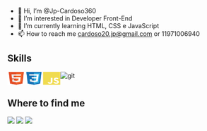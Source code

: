 - 👋 Hi, I’m @Jp-Cardoso360
- 👀 I’m interested in Developer Front-End
- 🌱 I’m currently learning HTML, CSS e JavaScript
- 📫 How to reach me cardoso20.jp@gmail.com or 11971006940  

<rect xmlns="http://www.w3.org/2000/svg" data-testid="card-bg" x="0.5" y="0.5" rx="4.5" height="99%" stroke="#e4e2e2" width="466" fill="#291B3E" stroke-opacity="1"/>

<h2>Skills</h2>
<div style ="display:flex;">
<img align="center" height="30" width="40" alt="html5" src="https://raw.githubusercontent.com/devicons/devicon/master/icons/html5/html5-original.svg" style="max-width: 100%;">
<img align="center" height="30" width="40" alt="css3" src="https://raw.githubusercontent.com/devicons/devicon/master/icons/css3/css3-original.svg" style="max-width: 100%;">
<img align="center" height="30" width="40" alt="javascript" src="https://raw.githubusercontent.com/devicons/devicon/master/icons/javascript/javascript-plain.svg" style="max-width: 100%;">
<img align="center" height="30" width="40" alt="git" src="https://camo.githubusercontent.com/dc9e7e657b4cd5ba7d819d1a9ce61434bd0ddbb94287d7476b186bd783b62279/68747470733a2f2f63646e2e6a7364656c6976722e6e65742f67682f64657669636f6e732f64657669636f6e2f69636f6e732f6769742f6769742d6f726967696e616c2e737667" data-canonical-src="https://cdn.jsdelivr.net/gh/devicons/devicon/icons/git/git-original.svg" style="max-width: 100%;">
</div>


<h2>Where to find me</h2>
<a href="#" rel="nofollow"><img src="https://camo.githubusercontent.com/4cbbe1766c46cbcdb21dd764eddd7f1a30922bb05fce2dcd34f602fde634e79e/68747470733a2f2f692e696d6775722e636f6d2f4d796d413433492e706e67" style="max-width: 100%;"></a>
<a href="#" rel="nofollow"><img src="https://camo.githubusercontent.com/c00f87aeebbec37f3ee0857cc4c20b21fefde8a96caf4744383ebfe44a47fe3f/68747470733a2f2f696d672e736869656c64732e696f2f62616467652f2d4c696e6b6564496e2d2532333030373742353f7374796c653d666f722d7468652d6261646765266c6f676f3d6c696e6b6564696e266c6f676f436f6c6f723d7768697465" data-canonical-src="https://img.shields.io/badge/-LinkedIn-%230077B5?style=for-the-badge&amp;logo=linkedin&amp;logoColor=white" style="max-width: 100%;"></a>
<a href="cardoso20.jp@gmail.com"><img src="https://camo.githubusercontent.com/927d6b3961fa048ff7303daf291cb5869dfa25018997cf8c1373c2f6a85b1458/68747470733a2f2f696d672e736869656c64732e696f2f62616467652f2d476d61696c2d2532333333333f7374796c653d666f722d7468652d6261646765266c6f676f3d676d61696c266c6f676f436f6c6f723d7768697465" data-canonical-src="https://img.shields.io/badge/-Gmail-%23333?style=for-the-badge&amp;logo=gmail&amp;logoColor=white" style="max-width: 100%;"></a>
